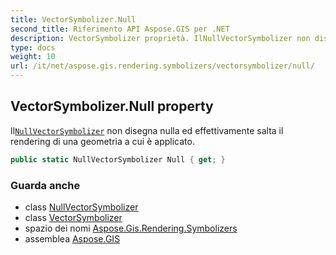 ```yaml
---
title: VectorSymbolizer.Null
second_title: Riferimento API Aspose.GIS per .NET
description: VectorSymbolizer proprietà. IlNullVectorSymbolizer non disegna nulla ed effettivamente salta il rendering di una geometria a cui è applicato.
type: docs
weight: 10
url: /it/net/aspose.gis.rendering.symbolizers/vectorsymbolizer/null/
---
```

## VectorSymbolizer.Null property

Il[`NullVectorSymbolizer`](../../nullvectorsymbolizer/) non disegna nulla ed effettivamente salta il rendering di una geometria a cui è applicato.

```csharp
public static NullVectorSymbolizer Null { get; }
```

### Guarda anche

* class [NullVectorSymbolizer](../../nullvectorsymbolizer/)
* class [VectorSymbolizer](../)
* spazio dei nomi [Aspose.Gis.Rendering.Symbolizers](../../vectorsymbolizer/)
* assemblea [Aspose.GIS](../../../)


